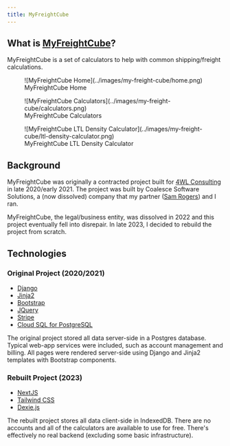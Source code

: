 ```yaml
---
title: MyFreightCube
---
```


## What is [MyFreightCube](https://fletcheaston.com/experiments/myfreightcube)?

MyFreightCube is a set of calculators to help with common shipping/freight calculations.

<figure markdown>
  ![MyFreightCube Home](../images/my-freight-cube/home.png)
  <figcaption>MyFreightCube Home</figcaption>
</figure>

<figure markdown>
  ![MyFreightCube Calculators](../images/my-freight-cube/calculators.png)
  <figcaption>MyFreightCube Calculators</figcaption>
</figure>

<figure markdown>
  ![MyFreightCube LTL Density Calculator](../images/my-freight-cube/ltl-density-calculator.png)
  <figcaption>MyFreightCube LTL Density Calculator</figcaption>
</figure>

## Background

MyFreightCube was originally a contracted project built for [4WL Consulting](https://4wlconsulting.com/) in late 2020/early 2021.
The project was built by Coalesce Software Solutions, a (now dissolved) company that my partner ([Sam Rogers](https://www.linkedin.com/in/samrogers27/)) and I ran.

MyFreightCube, the legal/business entity, was dissolved in 2022 and this project eventually fell into disrepair.
In late 2023, I decided to rebuild the project from scratch.

## Technologies

### Original Project (2020/2021)

- [Django](https://www.djangoproject.com/)
- [Jinja2](https://jinja.palletsprojects.com/en/3.1.x/)
- [Bootstrap](https://getbootstrap.com/)
- [JQuery](https://jquery.com/)
- [Stripe](https://stripe.com/)
- [Cloud SQL for PostgreSQL](https://cloud.google.com/sql/docs/postgres)

The original project stored all data server-side in a Postgres database.
Typical web-app services were included, such as account management and billing.
All pages were rendered server-side using Django and Jinja2 templates with Bootstrap components.

### Rebuilt Project (2023)

- [NextJS](https://nextjs.org/)
- [Tailwind CSS](https://tailwindcss.com/)
- [Dexie.js](https://dexie.org/)

The rebuilt project stores all data client-side in IndexedDB.
There are no accounts and all of the calculators are available to use for free.
There's effectively no real backend (excluding some basic infrastructure).
